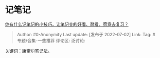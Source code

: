 # 记笔记
[你有什么记笔记的小技巧，让笔记变的好看、耐看，愿意去复习？](https://www.zhihu.com/question/373229426/answer/2555710895)

> Author: #0-Anonymity
> Last update: [发布于 2022-07-02]
> Link:
> Tag: #专题/合集-一些推荐
> 评论区:
> 泛讨论:

关键词：康奈尔笔记法。
